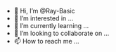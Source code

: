 - 👋 Hi, I’m @Ray-Basic
- 👀 I’m interested in ...
- 🌱 I’m currently learning ...
- 💞️ I’m looking to collaborate on ...
- 📫 How to reach me ...

<!---
Ray-Basic/Ray-Basic is a ✨ special ✨ repository because its `README.md` (this file) appears on your GitHub profile.
You can click the Preview link to take a look at your changes.
--->
